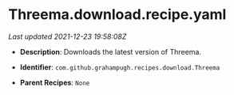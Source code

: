 # Threema.download.recipe.yaml

_Last updated 2021-12-23 19:58:08Z_

- **Description**: Downloads the latest version of Threema.

- **Identifier**: `com.github.grahampugh.recipes.download.Threema`

- **Parent Recipes**: `None`
